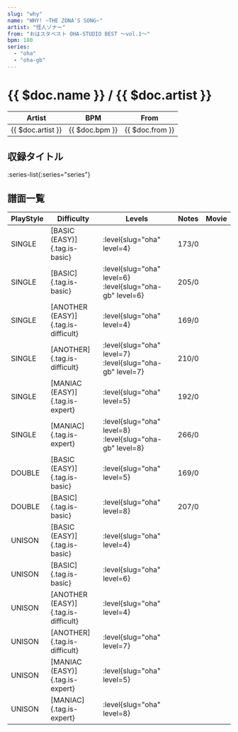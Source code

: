 ```yaml
---
slug: "why"
name: "WHY! ~THE ZONA'S SONG~"
artist: "怪人ゾナー"
from: "おはスタベスト OHA-STUDIO BEST ～vol.1～"
bpm: 180
series:
  - "oha"
  - "oha-gb"
---
```


# {{ $doc.name }} / {{ $doc.artist }}

|Artist|BPM|From|
|------|---|----|
|{{ $doc.artist }}|{{ $doc.bpm }}|{{ $doc.from }}|

## 収録タイトル

:series-list{:series="series"}

## 譜面一覧

|PlayStyle|Difficulty|Levels|Notes|Movie|
|---------|----------|------|-----|-----|
|SINGLE|[BASIC (EASY)]{.tag.is-basic}|<div class="field is-grouped is-grouped-multiline"> :level{slug="oha" level=4}</div>|173/0||
|SINGLE|[BASIC]{.tag.is-basic}|<div class="field is-grouped is-grouped-multiline"> :level{slug="oha" level=6} :level{slug="oha-gb" level=6}</div>|205/0||
|SINGLE|[ANOTHER (EASY)]{.tag.is-difficult}|<div class="field is-grouped is-grouped-multiline"> :level{slug="oha" level=4}</div>|169/0||
|SINGLE|[ANOTHER]{.tag.is-difficult}|<div class="field is-grouped is-grouped-multiline"> :level{slug="oha" level=7} :level{slug="oha-gb" level=7}</div>|210/0||
|SINGLE|[MANIAC (EASY)]{.tag.is-expert}|<div class="field is-grouped is-grouped-multiline"> :level{slug="oha" level=5}</div>|192/0||
|SINGLE|[MANIAC]{.tag.is-expert}|<div class="field is-grouped is-grouped-multiline"> :level{slug="oha" level=8} :level{slug="oha-gb" level=8}</div>|266/0||
|DOUBLE|[BASIC (EASY)]{.tag.is-basic}|<div class="field is-grouped is-grouped-multiline"> :level{slug="oha" level=5}</div>|169/0||
|DOUBLE|[BASIC]{.tag.is-basic}|<div class="field is-grouped is-grouped-multiline"> :level{slug="oha" level=8}</div>|207/0||
|UNISON|[BASIC (EASY)]{.tag.is-basic}|<div class="field is-grouped is-grouped-multiline"> :level{slug="oha" level=4}</div>|||
|UNISON|[BASIC]{.tag.is-basic}|<div class="field is-grouped is-grouped-multiline"> :level{slug="oha" level=6}</div>|||
|UNISON|[ANOTHER (EASY)]{.tag.is-difficult}|<div class="field is-grouped is-grouped-multiline"> :level{slug="oha" level=4}</div>|||
|UNISON|[ANOTHER]{.tag.is-difficult}|<div class="field is-grouped is-grouped-multiline"> :level{slug="oha" level=7}</div>|||
|UNISON|[MANIAC (EASY)]{.tag.is-expert}|<div class="field is-grouped is-grouped-multiline"> :level{slug="oha" level=5}</div>|||
|UNISON|[MANIAC]{.tag.is-expert}|<div class="field is-grouped is-grouped-multiline"> :level{slug="oha" level=8}</div>|||
